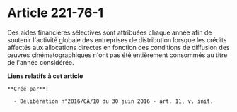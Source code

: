 # Article 221-76-1

Des aides financières sélectives sont attribuées chaque année afin de soutenir l'activité globale des entreprises de
distribution lorsque les crédits affectés aux allocations directes en fonction des conditions de diffusion des œuvres
cinématographiques n'ont pas été entièrement consommés au titre de l'année considérée.

**Liens relatifs à cet article**

	**Créé par**:

	  - Délibération n°2016/CA/10 du 30 juin 2016 - art. 11, v. init.
